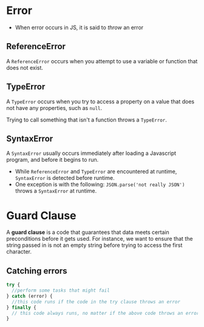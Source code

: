 # Error

* When error occurs in JS, it is said to *throw* an error

## ReferenceError

A `ReferenceError` occurs when you attempt to use a variable or function that does not exist.

## TypeError

A `TypeError` occurs when you try to access a property on a value that does not have any properties, such as `null`. 

Trying to call something that isn't a function throws a `TypeError`.

## SyntaxError

A `SyntaxError` usually occurs immediately after loading a Javascript program, and before it begins to run. 

* While `ReferenceError` and `TypeError` are encountered at runtime, `SyntaxError` is detected before runtime.
* One exception is with the following: `JSON.parse('not really JSON')` throws a `SyntaxError` at runtime. 

# Guard Clause

A __guard clause__ is a code that guarantees that data meets certain preconditions before it gets used. For instance, we want to ensure that the string passed in is not an empty string before trying to access the first character. 

## Catching errors

```js
try {
  //perform some tasks that might fail
} catch (error) {
  //this code runs if the code in the try clause throws an error
} finally {
  // this code always runs, no matter if the above code throws an error or not
}
```